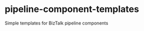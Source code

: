pipeline-component-templates
============================

Simple templates for BizTalk pipeline components